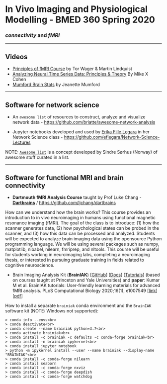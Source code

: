 # In Vivo Imaging and Physiological Modelling - BMED 360 Spring 2020

### _connectivity_ and _fMRI_

---------------------
## Videos

- [Principles of fMRI Course](https://www.youtube.com/channel/UC_BIby85hZmcItMrkAlc8eA) by Tor Wager & Martin Lindquist
- [Analyzing Neural Time Series Data: Principles & Theory](http://mikexcohen.com/lectures.html) By Mike X Cohen
- [Mumford Brain Stats](https://www.youtube.com/channel/UCZ7gF0zm35FwrFpDND6DWeA) by Jeanette Mumford


---------------------------------
## Software for network science

- An `awesome list` of resources to construct, analyze and visualize network data - https://github.com/briatte/awesome-network-analysis

- Jupyter notebooks developed and used by [Erika Fille Legara](https://erikalegara.site) in her Network Science class -  https://github.com/eflegara/Network-Science-Lectures





NOTE: [`Awesome list`](https://github.com/sindresorhus/awesome) is a concept developed by Sindre Sørhus (Norway) of awesome stuff curated in a list.

----------------------------------

## Software for functional MRI and brain connectivity

- **Dartmouth fMRI Analysis Course** taught by Prof Luke Chang  - [**Dartbrains**](https://dartbrains.org) /  https://github.com/ljchang/dartbrains

How can we understand how the brain works? This course provides an introduction to in vivo neuroimaging in humans using functional magnetic resonance imaging (fMRI). The goal of the class is to introduce: (1) how the scanner generates data, (2) how psychological states can be probed in the scanner, and (3) how this data can be processed and analyzed. Students will be expected to analyze brain imaging data using the opensource Python programming language. We will be using several packages such as numpy, matplotlib, nibabel, nilearn, fmriprep, and nltools. This course will be useful for students working in neuroimaging labs, completing a neuroimaging thesis, or interested in pursuing graduate training in fields related to cognitive neuroscience.



-  Brain Imaging Analysis Kit (**BrainIAK**) [[GitHub](https://github.com/brainiak/brainiak)] [[Docs](https://brainiak.org/docs)] [[Tutorials](https://brainiak.org/tutorials)] (based on courses taught at Princeton and Yale Universities) and  **paper**: Kumar M et al. BrainIAK tutorials: User-friendly learning materials for advanced fMRI analysis. PLoS Computational Biology 2020;16(1), e1007549  [[link](https://journals.plos.org/ploscompbiol/article?id=10.1371/journal.pcbi.1007549)] [[pdf](https://journals.plos.org/ploscompbiol/article/file?id=10.1371/journal.pcbi.1007549&type=printable)]

How to install a separate `brainiak` conda environment and the `BrainIAK` software kit (NOTE: Windows not supported):

```
> conda info --envs<br>
> conda deactivate<br>
> conda create --name brainiak python=3.7<br>
> conda activate brainiak<br>
> conda install -c brainiak -c defaults -c conda-forge brainiak<br>
> conda install -n brainiak ipykernel<br>
> conda install jupyter notebook
> python -m ipykernel install --user --name brainiak --display-name "BRAINIAK"<br>
> conda install -c conda-forge nilearn
> conda install seaborn
> conda install -c conda-forge nxviz
> conda install -c conda-forge deepdish
> conda install -c conda-forge watchdog
```



